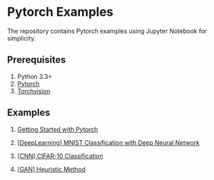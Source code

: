 # Pytorch Examples 

The repository contains Pytorch examples using Jupyter Notebook for simplicity. 


## Prerequisites 

1. Python 3.3+
2. [Pytorch](https://github.com/pytorch/pytorch)
3. [Torchvision](https://github.com/pytorch/vision/tree/master/torchvision)

## Examples 

1. [Getting Started with Pytorch](https://github.com/AndersonJo/pytorch-examples/blob/master/01%20Pytorch%20Getteing%20Started.ipynb)

2. [[DeepLearning] MNIST Classification with Deep Neural Network](https://github.com/AndersonJo/pytorch-examples/blob/master/02%20%5BMNIST%5D%20Simple%20Forward%20and%20Backward.ipynb)

3. [[CNN] CIFAR-10 Classification](https://github.com/AndersonJo/pytorch-examples/blob/master/03%20%5BCNN%5D%20CIFAR-10%20Classification.ipynb)

4. [[GAN] Heuristic Method](https://github.com/AndersonJo/pytorch-examples/blob/master/50%20%5BHeuristic%20GAN%5D%20non-saturating%20game%20for%20MNIST.ipynb)
